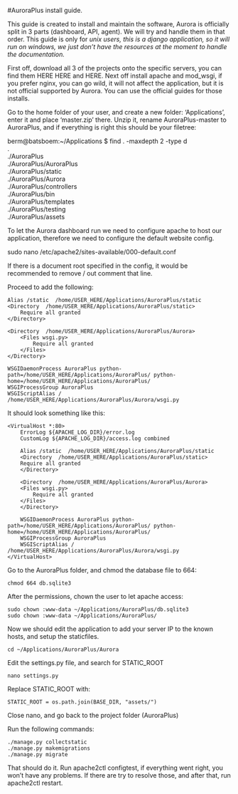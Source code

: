 #AuroraPlus install guide.

This guide is created to install and maintain the software, Aurora is officially split in 3 parts (dashboard, API, agent). We will try and handle them in that order. This guide is only for *unix users, this is a django application, so it will run on windows, we just don’t  have the resources at the moment to handle the documentation.*

First off, download all 3 of the projects onto the specific servers, you can find them HERE HERE and HERE. Next off install apache and mod_wsgi, if you prefer nginx, you can go wild, it will not affect the application, but it is not official supported by Aurora. You can use the official guides for those installs.

Go to the home folder of your user, and create a new folder: ‘Applications’, enter it and place ‘master.zip’ there. Unzip it, rename AuroraPlus-master to AuroraPlus, and if everything is right this should be your filetree:

berm@batsboem:~/Applications $ find . -maxdepth 2 -type d <br />
. <br />
./AuroraPlus <br />
./AuroraPlus/AuroraPlus <br />
./AuroraPlus/static <br />
./AuroraPlus/Aurora <br />
./AuroraPlus/controllers <br />
./AuroraPlus/bin <br />
./AuroraPlus/templates <br />
./AuroraPlus/testing <br />
./AuroraPlus/assets <br />

To let the Aurora dashboard run we need to configure apache to host our application, therefore we need to configure the default website config. 

  sudo nano /etc/apache2/sites-available/000-default.conf

If there is a document root specified in the config, it would be recommended to remove / out comment that line.

Proceed to add the following:

    Alias /static  /home/USER_HERE/Applications/AuroraPlus/static
    <Directory  /home/USER_HERE/Applications/AuroraPlus/static>
        Require all granted
    </Directory>

    <Directory  /home/USER_HERE/Applications/AuroraPlus/Aurora>
        <Files wsgi.py>
            Require all granted
        </Files>
    </Directory>

    WSGIDaemonProcess AuroraPlus python-path=/home/USER_HERE/Applications/AuroraPlus/ python-home=/home/USER_HERE/Applications/AuroraPlus/
    WSGIProcessGroup AuroraPlus
    WSGIScriptAlias / /home/USER_HERE/Applications/AuroraPlus/Aurora/wsgi.py

It should look something like this:

	<VirtualHost *:80>
		ErrorLog ${APACHE_LOG_DIR}/error.log
		CustomLog ${APACHE_LOG_DIR}/access.log combined

	    Alias /static  /home/USER_HERE/Applications/AuroraPlus/static
	    <Directory  /home/USER_HERE/Applications/AuroraPlus/static>
		Require all granted
	    </Directory>

	    <Directory  /home/USER_HERE/Applications/AuroraPlus/Aurora>
		<Files wsgi.py>
		    Require all granted
		</Files>
	    </Directory>

	    WSGIDaemonProcess AuroraPlus python-path=/home/USER_HERE/Applications/AuroraPlus/ python-home=/home/USER_HERE/Applications/AuroraPlus/
	    WSGIProcessGroup AuroraPlus
	    WSGIScriptAlias / /home/USER_HERE/Applications/AuroraPlus/Aurora/wsgi.py
	</VirtualHost>

Go to the AuroraPlus folder, and chmod the database file to 664:

	chmod 664 db.sqlite3
After the permissions, chown the user to let  apache access:

	sudo chown :www-data ~/Applications/AuroraPlus/db.sqlite3
	sudo chown :www-data ~/Applications/AuroraPlus/

Now we should edit the application to add your server IP to the known hosts, and setup the staticfiles.

	cd ~/Applications/AuroraPlus/Aurora



Edit the settings.py file, and search for STATIC_ROOT

	nano settings.py 
Replace STATIC_ROOT with:

	STATIC_ROOT = os.path.join(BASE_DIR, "assets/")

Close nano, and go back to the project folder (AuroraPlus) 

Run the following commands:

	./manage.py collectstatic
	./manage.py makemigrations
	./manage.py migrate
	
That should do it. Run apache2ctl configtest, if everything went right, you won’t have any problems. If there are try to resolve those, and after that, run apache2ctl restart.



